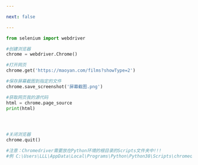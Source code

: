 ```yaml
---

next: false

---
```




<BlogInfo id="1104" title="27.selenium的使用" author="白日梦想猿" pv=0 read_times=0 pre_cost_time="0分18秒" category="爬虫学习" tag_list="['爬虫学习']" create_time="2020.06.05 09:13:34" update_time="2020.08.15 23:21:43" />

```python
from selenium import webdriver

#创建浏览器
chrome = webdriver.Chrome()

#打开网页
chrome.get('https://maoyan.com/films?showType=2')

#保存屏幕截图到指定的文件
chrome.save_screenshot('屏幕截图.png')

#获取网页我的源代码
html = chrome.page_source
print(html)




#关闭浏览器
chrome.quit()

#注意：Chromedriver需要放在Python环境的根目录的Scripts文件夹中!!!
#例 C:\Users\LLL\AppData\Local\Programs\Python\Python38\Scripts\chromedriver.exe
```



<ActionBox />
